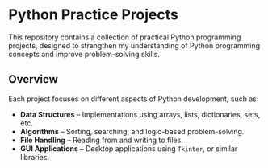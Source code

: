 # Python Practice Projects

This repository contains a collection of practical Python programming projects, designed to strengthen my understanding of Python programming concepts and improve problem-solving skills.

## Overview

Each project focuses on different aspects of Python development, such as:

- **Data Structures** – Implementations using arrays, lists, dictionaries, sets, etc.
- **Algorithms** – Sorting, searching, and logic-based problem-solving.
- **File Handling** – Reading from and writing to files.
- **GUI Applications** – Desktop applications using `Tkinter`, or similar libraries.

